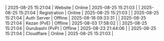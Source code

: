 | 2025-08-25 15:21:04 | Website | Online | 2025-08-25 15:21:03 |
| 2025-08-25 15:21:04 | Registration | Online | 2025-08-25 15:21:03 |
| 2025-08-25 15:21:04 | Auth Server | Offline | 2025-08-18 09:33:31 |
| 2025-08-25 15:21:04 | Kezan (PvE) | Offline | 2025-08-03 17:58:02 |
| 2025-08-25 15:21:04 | Gurubashi (PvP) | Offline | 2025-08-23 21:44:06 |
| 2025-08-25 15:21:04 | Cloudflare | Online | 2025-08-25 15:21:03 |
